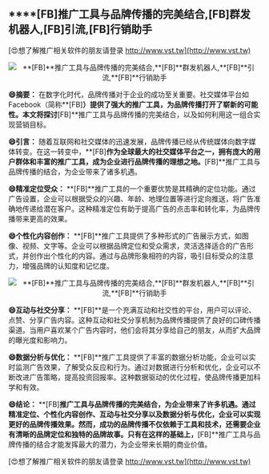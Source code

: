 ## ****[FB]**推广工具与品牌传播的完美结合,**[FB]**群发机器人,**[FB]**引流,**[FB]**行销助手**

[😍想了解推广相关软件的朋友请登录 http://www.vst.tw](http://www.vst.tw)

 <center><img src="https://vst.tw/MP4/tuiguang/png/3.png" alt="**[FB]**推广工具与品牌传播的完美结合,**[FB]**群发机器人,**[FB]**引流,**[FB]**行销助手"></center>

**😄摘要：**
在数字化时代，品牌传播对于企业的成功至关重要。社交媒体平台如Facebook（简称**[FB]**）提供了强大的推广工具，为品牌传播打开了崭新的可能性。本文将探讨**[FB]**推广工具与品牌传播的完美结合，以及如何利用这一组合实现营销目标。

**😄引言：**
随着互联网和社交媒体的迅速发展，品牌传播已经从传统媒体向数字媒体转变。在这一转变中，**[FB]**作为全球最大的社交媒体平台之一，拥有庞大的用户群体和丰富的推广工具，成为企业进行品牌传播的理想之地。**[FB]**推广工具与品牌传播的结合，为企业带来了诸多机遇。

**😄精准定位受众：**
**[FB]**推广工具的一个重要优势是其精确的定位功能。通过广告设置，企业可以根据受众的兴趣、年龄、地理位置等进行定向推送，将广告准确地传递给潜在客户。这种精准定位有助于提高广告的点击率和转化率，为品牌传播带来更高的效果。

**😄个性化内容创作：**
**[FB]**推广工具提供了多种形式的广告展示方式，如图像、视频、文字等。企业可以根据品牌定位和受众需求，灵活选择适合的广告形式，并创作出个性化的内容。通过与品牌形象相符的内容，吸引目标受众的注意力，增强品牌的认知度和记忆度。

 <center><img src="https://vst.tw/MP4/tuiguang/png/1.png" alt="**[FB]**推广工具与品牌传播的完美结合,**[FB]**群发机器人,**[FB]**引流,**[FB]**行销助手"></center>

**😄互动与社交分享：**
**[FB]**是一个充满互动和社交性的平台，用户可以评论、点赞、分享广告内容。这种互动和社交分享机制为品牌传播提供了良好的口碑传播渠道。当用户喜欢某个广告内容时，他们会将其分享给自己的朋友，从而扩大品牌的曝光度和影响力。

**😄数据分析与优化：**
**[FB]**推广工具提供了丰富的数据分析功能，企业可以实时监测广告效果，了解受众反应和行为。通过对数据进行分析和优化，企业可以不断改进广告策略，提高投资回报率。这种数据驱动的优化过程，使品牌传播更加科学和有效。

**😄结论：**
**[FB]**推广工具与品牌传播的完美结合，为企业带来了许多机遇。通过精准定位、个性化内容创作、互动与社交分享以及数据分析与优化，企业可以实现更好的品牌传播效果。然而，成功的品牌传播不仅依赖于工具和技术，还需要企业有清晰的品牌定位和独特的品牌故事。只有在这样的基础上，**[FB]**推广工具与品牌传播的结合才能发挥最大的潜力，为企业带来长期的商业价值。

[😍想了解推广相关软件的朋友请登录 http://www.vst.tw](http://www.vst.tw)



